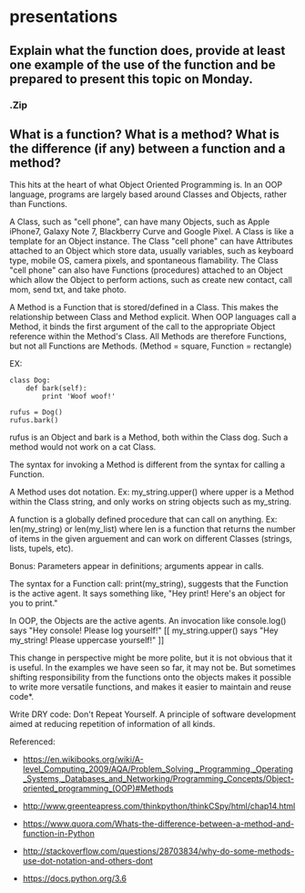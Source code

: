 # presentations

## Explain what the function does, provide at least one example of the use of the function and be prepared to present this topic on Monday.

### .Zip


## What is a function? What is a method? What is the difference (if any) between a function and a method?

This hits at the heart of what Object Oriented Programming is. In an OOP language, programs are largely based around Classes and Objects, rather than Functions.

A Class, such as "cell phone", can have many Objects, such as Apple iPhone7, Galaxy Note 7, Blackberry Curve and Google Pixel. A Class is like a template for an Object instance. The Class "cell phone" can have Attributes attached to an Object which store data, usually variables, such as keyboard type, mobile OS, camera pixels, and spontaneous flamability. The Class "cell phone" can also have Functions (procedures) attached to an Object which allow the Object to perform actions, such as create new contact, call mom, send txt, and take photo.

A Method is a Function that is  stored/defined in a Class. This makes the relationship between Class and Method explicit. When OOP languages call a Method, it binds the first argument of the call to the appropriate Object reference within the Method's Class. All Methods are therefore Functions, but not all Functions are Methods. (Method = square, Function = rectangle)

EX:
```
class Dog:
    def bark(self):
        print 'Woof woof!'

rufus = Dog()
rufus.bark()
```
rufus is an Object and bark is a Method, both within the Class dog. Such a method would not work on a cat Class.


The syntax for invoking a Method is different from the syntax for calling a Function.

A Method uses dot notation.
Ex: my_string.upper() where upper is a Method within the Class string, and only works on string objects such as my_string.

A function is a globally defined procedure that can call on anything.
Ex: len(my_string) or len(my_list) where len is a function that returns the number of items in the given arguement and can work on different Classes (strings, lists, tupels, etc).

Bonus: Parameters appear in definitions; arguments appear in calls.


The syntax for a Function call: print(my_string), suggests that the Function is the active agent. It says something like, "Hey print! Here's an object for you to print."

In OOP, the Objects are the active agents. An invocation like console.log() says "Hey console! Please log yourself!"
[[ my_string.upper() says "Hey my_string! Please uppercase yourself!" ]]

This change in perspective might be more polite, but it is not obvious that it is useful. In the examples we have seen so far, it may not be. But sometimes shifting responsibility from the functions onto the objects makes it possible to write more versatile functions, and makes it easier to maintain and reuse code*.

Write DRY code: Don't Repeat Yourself. A principle of software development aimed at reducing repetition of information of all kinds.


Referenced:

* https://en.wikibooks.org/wiki/A-level_Computing_2009/AQA/Problem_Solving,_Programming,_Operating_Systems,_Databases_and_Networking/Programming_Concepts/Object-oriented_programming_(OOP)#Methods

* http://www.greenteapress.com/thinkpython/thinkCSpy/html/chap14.html

* https://www.quora.com/Whats-the-difference-between-a-method-and-function-in-Python

* http://stackoverflow.com/questions/28703834/why-do-some-methods-use-dot-notation-and-others-dont

* https://docs.python.org/3.6



